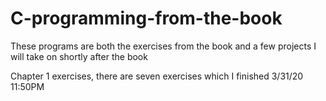 # C-programming-from-the-book
These programs are both the exercises from the book and a few projects I will take on shortly after the book

Chapter 1 exercises, there are seven exercises which I finished 3/31/20 11:50PM
